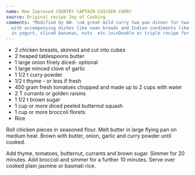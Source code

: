 ```yaml
---
name: New Improved COUNTRY CAPTAIN CHICKEN CURRY
source: Original recipe Joy of Cooking
comments: "Modified by AW. \nA great mild curry two pan dinner for two. Serves four
  with accompanying dishes like naan breads and Indian condiments like chutneys, cucumbers
  in yogurt, sliced bananas, nuts  etc.\n\nDouble or triple recipe for more servings."
---
```


* 2 chicken breasts, skinned and cut into cubes
* 2 heaped tablespoons butter
* 1 large onion finely diced- optional
* 1 large minced clove of garlic 
* 1 1/2 t curry powder
* 1/2 t thyme - or less if fresh
* 450 gram fresh tomatoes chopped and made up to 2 cups with water
* 2 T currants or golden raisins
* 1 1/2 t brown sugar
* 1 cup or more diced peeled butternut squash
* 1 cup or more broccoli florets
* Rice

 Roll chicken pieces in seasoned flour.  Melt butter in large flying pan on medium heat. Brown with butter, onion, garlic and curry powder until cooked.

Add thyme, tomatoes, butternut, currants and brown sugar. Simmer for 20 minutes.  Add broccoli and simmer for a further 10 minutes. Serve over cooked plain jasmine or basmati rice.

